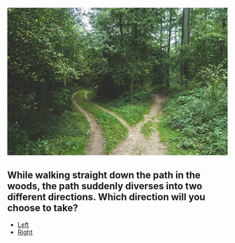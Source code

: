 
![woods](../img/woods.png)

## While walking straight down the path in the woods, the path suddenly diverses into two different directions. Which direction will you choose to take?
* [Left](burn.md)
* [Right](saved.md)
